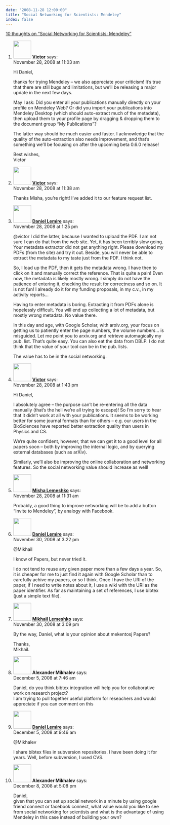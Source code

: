 ```yaml
---
date: "2008-11-28 12:00:00"
title: "Social Networking for Scientists: Mendeley"
index: false
---
```


[10 thoughts on &ldquo;Social Networking for Scientists: Mendeley&rdquo;](/lemire/blog/2008/11-28-social-networking-for-scientists-mendeley)

<ol class="comment-list">
<li id="comment-50311" class="comment even thread-even depth-1">
<div class="comment-author vcard">
<img alt src="https://secure.gravatar.com/avatar/75b835e4493c75207668b4c713a994e5?s=56&#038;d=mm&#038;r=g" srcset="https://secure.gravatar.com/avatar/75b835e4493c75207668b4c713a994e5?s=112&#038;d=mm&#038;r=g 2x" class="avatar avatar-56 photo" height="56" width="56" decoding="async" /> <b class="fn"><a href="https://www.mendeley.com/" class="url" rel="ugc external nofollow">Victor</a></b> <span class="says">says:</span> </div>
<div class="comment-metadata"><time datetime="2008-11-28T11:03:07+00:00">November 28, 2008 at 11:03 am</time></a> </div>
<div class="comment-content">
<p>Hi Daniel,</p>
<p>thanks for trying Mendeley &#8211; we also appreciate your criticism! It&rsquo;s true that there are still bugs and limitations, but we&rsquo;ll be releasing a major update in the next few days.</p>
<p>May I ask: Did you enter all your publications manually directly on your profile on Mendeley Web? Or did you import your publications into Mendeley Desktop (which should auto-extract much of the metadata), then upload them to your profile page by dragging &amp; dropping them to the document group &ldquo;My Publications&rdquo;? </p>
<p>The latter way should be much easier and faster. I acknowledge that the quality of the auto-extraction also needs improvement, and that&rsquo;s something we&rsquo;ll be focusing on after the upcoming beta 0.6.0 release!</p>
<p>Best wishes,<br/>
Victor</p>
</div>
</li>
<li id="comment-50313" class="comment odd alt thread-odd thread-alt depth-1">
<div class="comment-author vcard">
<img alt src="https://secure.gravatar.com/avatar/75b835e4493c75207668b4c713a994e5?s=56&#038;d=mm&#038;r=g" srcset="https://secure.gravatar.com/avatar/75b835e4493c75207668b4c713a994e5?s=112&#038;d=mm&#038;r=g 2x" class="avatar avatar-56 photo" height="56" width="56" decoding="async" /> <b class="fn"><a href="https://www.mendeley.com/" class="url" rel="ugc external nofollow">Victor</a></b> <span class="says">says:</span> </div>
<div class="comment-metadata"><time datetime="2008-11-28T11:38:43+00:00">November 28, 2008 at 11:38 am</time></a> </div>
<div class="comment-content">
<p>Thanks Misha, you&rsquo;re right! I&rsquo;ve added it to our feature request list.</p>
</div>
</li>
<li id="comment-50314" class="comment byuser comment-author-lemire bypostauthor even thread-even depth-1">
<div class="comment-author vcard">
<img alt src="https://secure.gravatar.com/avatar/2ca999bef9535950f5b84281a4dab006?s=56&#038;d=mm&#038;r=g" srcset="https://secure.gravatar.com/avatar/2ca999bef9535950f5b84281a4dab006?s=112&#038;d=mm&#038;r=g 2x" class="avatar avatar-56 photo" height="56" width="56" loading="lazy" decoding="async" /> <b class="fn"><a href="https://lemire.me/blog/" class="url" rel="ugc">Daniel Lemire</a></b> <span class="says">says:</span> </div>
<div class="comment-metadata"><time datetime="2008-11-28T13:25:20+00:00">November 28, 2008 at 1:25 pm</time></a> </div>
<div class="comment-content">
<p>@victor I did the latter, because I wanted to upload the PDF. I am not sure I can do that from the web site. Yet, it has been terribly slow going. Your metadata extractor did not get anything right. Please download my PDFs (from the site) and try it out. Beside, you will never be able to extract the metadata to my taste just from the PDF. I think not.</p>
<p>So, I load up the PDF, then it gets the metadata wrong. I have then to click on it and manually correct the reference. That is quite a pain! Even now, the metadata is likely mostly wrong. I simply do not have the patience of entering it, checking the result for correctness and so on. It is not fun! I already do it for my funding proposals, in my c.v., in my activity reports&#8230;</p>
<p>Having to enter metadata is boring. Extracting it from PDFs alone is hopelessly difficult. You will end up collecting a lot of metadata, but mostly wrong metadata. No value there.</p>
<p>In this day and age, with Google Scholar, with arxiv.org, your focus on getting us to patiently enter the page numbers, the volume numbers&#8230; is misguided. Let me point you to arxiv.org and retrieve automagically my pub. list. That&rsquo;s quite easy. You can also eat the data from DBLP. I do not think that the value of your tool can be in the pub. lists. </p>
<p>The value has to be in the social networking.</p>
</div>
</li>
<li id="comment-50315" class="comment odd alt thread-odd thread-alt depth-1">
<div class="comment-author vcard">
<img alt src="https://secure.gravatar.com/avatar/75b835e4493c75207668b4c713a994e5?s=56&#038;d=mm&#038;r=g" srcset="https://secure.gravatar.com/avatar/75b835e4493c75207668b4c713a994e5?s=112&#038;d=mm&#038;r=g 2x" class="avatar avatar-56 photo" height="56" width="56" loading="lazy" decoding="async" /> <b class="fn"><a href="https://www.mendeley.com/" class="url" rel="ugc external nofollow">Victor</a></b> <span class="says">says:</span> </div>
<div class="comment-metadata"><time datetime="2008-11-28T13:43:49+00:00">November 28, 2008 at 1:43 pm</time></a> </div>
<div class="comment-content">
<p>Hi Daniel,</p>
<p>I absolutely agree &#8211; the purpose can&rsquo;t be re-entering all the data manually (that&rsquo;s the hell we&rsquo;re all trying to escape)! So I&rsquo;m sorry to hear that it didn&rsquo;t work at all with your publications. It seems to be working better for some journal formats than for others &#8211; e.g. our users in the BioSciences have reported better extraction quality than users in Physics and CS. </p>
<p>We&rsquo;re quite confident, however, that we can get it to a good level for all papers soon &#8211; both by improving the internal logic, and by querying external databases (such as arXiv). </p>
<p>Similarly, we&rsquo;ll also be improving the online collaboration and networking features. So the social networking value should increase as well!</p>
</div>
</li>
<li id="comment-50312" class="comment even thread-even depth-1">
<div class="comment-author vcard">
<img alt src="https://secure.gravatar.com/avatar/fd2130e206039b963cdc7550bf34fcf5?s=56&#038;d=mm&#038;r=g" srcset="https://secure.gravatar.com/avatar/fd2130e206039b963cdc7550bf34fcf5?s=112&#038;d=mm&#038;r=g 2x" class="avatar avatar-56 photo" height="56" width="56" loading="lazy" decoding="async" /> <b class="fn"><a href="https://lemeshko.blogspot.com" class="url" rel="ugc external nofollow">Misha Lemeshko</a></b> <span class="says">says:</span> </div>
<div class="comment-metadata"><time datetime="2008-11-28T11:31:41+00:00">November 28, 2008 at 11:31 am</time></a> </div>
<div class="comment-content">
<p>Probably, a good thing to improve networking will be to add a button &ldquo;Invite to Mendeley&rdquo;, by analogy with Facebook.</p>
</div>
</li>
<li id="comment-50318" class="comment byuser comment-author-lemire bypostauthor odd alt thread-odd thread-alt depth-1">
<div class="comment-author vcard">
<img alt src="https://secure.gravatar.com/avatar/2ca999bef9535950f5b84281a4dab006?s=56&#038;d=mm&#038;r=g" srcset="https://secure.gravatar.com/avatar/2ca999bef9535950f5b84281a4dab006?s=112&#038;d=mm&#038;r=g 2x" class="avatar avatar-56 photo" height="56" width="56" loading="lazy" decoding="async" /> <b class="fn"><a href="https://lemire.me/blog/" class="url" rel="ugc">Daniel Lemire</a></b> <span class="says">says:</span> </div>
<div class="comment-metadata"><time datetime="2008-11-30T15:22:22+00:00">November 30, 2008 at 3:22 pm</time></a> </div>
<div class="comment-content">
<p>@Mikhail </p>
<p>I know of Papers, but never tried it. </p>
<p>I do not tend to reuse any given paper more than a few days a year. So, it is cheaper for me to just find it again with Google Scholar than to carefully achive my papers, or so I think. Once I have the URI of the paper, if I need to write notes about it, I use a wiki with the URI as the paper identifier. As far as maintaining a set of references, I use bibtex (just a simple text file).</p>
</div>
</li>
<li id="comment-50317" class="comment even thread-even depth-1">
<div class="comment-author vcard">
<img alt src="https://secure.gravatar.com/avatar/fd2130e206039b963cdc7550bf34fcf5?s=56&#038;d=mm&#038;r=g" srcset="https://secure.gravatar.com/avatar/fd2130e206039b963cdc7550bf34fcf5?s=112&#038;d=mm&#038;r=g 2x" class="avatar avatar-56 photo" height="56" width="56" loading="lazy" decoding="async" /> <b class="fn"><a href="https://lemeshko.blogspot.com" class="url" rel="ugc external nofollow">Mikhail Lemeshko</a></b> <span class="says">says:</span> </div>
<div class="comment-metadata"><time datetime="2008-11-30T15:09:23+00:00">November 30, 2008 at 3:09 pm</time></a> </div>
<div class="comment-content">
<p>By the way, Daniel, what is your opinion about mekentosj Papers?</p>
<p>Thanks,<br/>
Mikhail.</p>
</div>
</li>
<li id="comment-50329" class="comment odd alt thread-odd thread-alt depth-1">
<div class="comment-author vcard">
<img alt src="https://secure.gravatar.com/avatar/c37c50011af6c1e723d1c2252a1f9484?s=56&#038;d=mm&#038;r=g" srcset="https://secure.gravatar.com/avatar/c37c50011af6c1e723d1c2252a1f9484?s=112&#038;d=mm&#038;r=g 2x" class="avatar avatar-56 photo" height="56" width="56" loading="lazy" decoding="async" /> <b class="fn">Alexander Mikhalev</b> <span class="says">says:</span> </div>
<div class="comment-metadata"><time datetime="2008-12-05T07:46:13+00:00">December 5, 2008 at 7:46 am</time></a> </div>
<div class="comment-content">
<p>Daniel, do you think bibtex integration will help you for collaborative work on research project?<br/>
I am trying to pull together useful platform for reseachers and would appreciate if you can comment on this</p>
</div>
</li>
<li id="comment-50331" class="comment byuser comment-author-lemire bypostauthor even thread-even depth-1">
<div class="comment-author vcard">
<img alt src="https://secure.gravatar.com/avatar/2ca999bef9535950f5b84281a4dab006?s=56&#038;d=mm&#038;r=g" srcset="https://secure.gravatar.com/avatar/2ca999bef9535950f5b84281a4dab006?s=112&#038;d=mm&#038;r=g 2x" class="avatar avatar-56 photo" height="56" width="56" loading="lazy" decoding="async" /> <b class="fn"><a href="https://lemire.me/blog/" class="url" rel="ugc">Daniel Lemire</a></b> <span class="says">says:</span> </div>
<div class="comment-metadata"><time datetime="2008-12-05T09:46:48+00:00">December 5, 2008 at 9:46 am</time></a> </div>
<div class="comment-content">
<p>@Mikhalev </p>
<p>I share bibtex files in subversion repositories. I have been doing it for years. Well, before subversion, I used CVS.</p>
</div>
</li>
<li id="comment-50336" class="comment odd alt thread-odd thread-alt depth-1">
<div class="comment-author vcard">
<img alt src="https://secure.gravatar.com/avatar/c37c50011af6c1e723d1c2252a1f9484?s=56&#038;d=mm&#038;r=g" srcset="https://secure.gravatar.com/avatar/c37c50011af6c1e723d1c2252a1f9484?s=112&#038;d=mm&#038;r=g 2x" class="avatar avatar-56 photo" height="56" width="56" loading="lazy" decoding="async" /> <b class="fn">Alexander Mikhalev</b> <span class="says">says:</span> </div>
<div class="comment-metadata"><time datetime="2008-12-08T17:08:12+00:00">December 8, 2008 at 5:08 pm</time></a> </div>
<div class="comment-content">
<p>Daniel,<br/>
given that you can set up social network in a minute by using google friend connect or facebook connect, what value would you like to see from social networking for scientists and what is the advantage of using Mendeley in this case instead of building your own?</p>
</div>
</li>
</ol>
